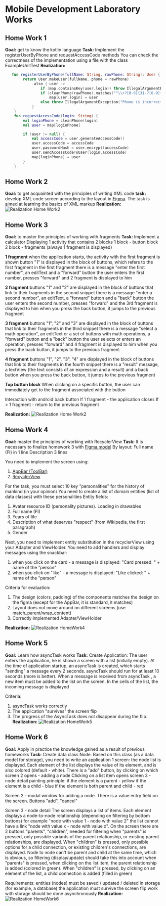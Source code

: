 # Mobile Development Laboratory Works

## Home Work 1
**Goal:** get to know the kotlin language
**Task:** Implement the registerUserByPhone and requestAccessCode methods
You can check the correctness of the implementation using a file with the class ExampleUnitTest
**Realization:**
```Kotlin
   fun registerUserByPhone(fullName: String, rawPhone: String): User {
        return User.makeUser(fullName, phone = rawPhone)
            .also { user ->
                if (map.containsKey(user.login)) throw IllegalArgumentException("User already exists")
                if (cleanPhone(rawPhone).matches("^\\+?[0-9]{3}-?[0-9]{6,12}\$".toRegex()))
                    map[user.login] = user
                else throw IllegalArgumentException("Phone is incorrect")
            }
    }
    fun requestAccessCode(login: String) {
        val loginPhone = cleanPhone(login)
        val user = map[loginPhone]

        if (user != null) {
            val accessCode = user.generateAccessCode()
            user.accessCode = accessCode
            user.passwordHash = user.encrypt(accessCode)
            user.sendAccessCodeToUser(login,accessCode)
            map[loginPhone] = user
        }
    }
```

## Home Work 2
**Goal:** to get acquainted with the principles of writing XML code
**task:** develop XML code screen according to the layout in [Figma](https://www.figma.com/file/2sLJOYX5W0NntXMaF0MI5Q/Antonio?node-id=0%3A1). The task is aimed at learning the basics of XML markup 
**Realization:**
![Realization Home Work2](https://sun9-62.userapi.com/impf/mKUS2u1mb1VnuBsj_XrUKU5JJJRh0-ERSj70cw/XyXGTfV427U.jpg?size=720x1560&quality=95&sign=d6521db72f662f8f4abaa0b7cd093b43&type=album)

## Home Work 3
**Goal:** to master the principles of working with fragments
**Task:** Implement a calculator
Displaying 1 activity that contains 2 blocks
1 block - button block
2 block - fragments (always 1 fragment is displayed)

**1 fragment**
when the application starts, the activity with the first fragment is shown
button "1" is displayed in the block of buttons, which refers to the first fragment
in the first fragment there is a message "enter the first number", an editText and a "forward" button
the user enters the first number, presses "forward" and 2 fragment is displayed to him

**2 fragment**
buttons "1" and "2" are displayed in the block of buttons that link to their fragments
in the second snippet there is a message "enter a second number", an editText, a "forward" button and a "back" button
the user enters the second number, presses "forward" and the 3rd fragment is displayed to him
when you press the back button, it jumps to the previous fragment

**3 fragment**
buttons "1", "2" and "3" are displayed in the block of buttons that link to their fragments
in the third snippet there is a message "select a math operation", an editText or a set of buttons with math operations, a "forward" button and a "back" button
the user selects or enters an operation, presses "forward" and 4 fragment is displayed to him
when you press the back button, it jumps to the previous fragment

**4 fragment**
buttons "1", "2", "3", "4" are displayed in the block of buttons that link to their fragments
in the fourth snippet there is a "result" message, a textView (the text consists of an expression and a result) and a back button
when you press the back button, it jumps to the previous fragment

**Top button block**
When clicking on a specific button, the user can immediately get to the fragment associated with the button

Interaction with android back button
If 1 fragment - the application closes
If > 1 fragment - return to the previous fragment

**Realization:**
![Realization Home Work2](https://github.com/Hestonic/MobileDevelopmentLabWorks/blob/main/video/HomeWork3.gif)

## Home Work 4
**Goal:** master the principles of working with RecyclerView
**Task:** It is necessary to finalize homework 3 with [Figma model](https://www.figma.com/file/Y22zyIa4VgtQNXdzCEjV0X/Untitled-Copy-Copy?node-id=0%3A150)
By layout:
Full name (FI) in 1 line
Description 3 lines

You need to implement the screen using:
1) [AppBar (ToolBar)](https://developer.android.com/training/appbar)
2) [RecyclerView](https://developer.android.com/guide/topics/ui/layout/recyclerview)

For the task, you must select 10 key "personalities" for the history of mankind (in your opinion)
You need to create a list of domain entities (list of data classes) with these personalities
Entity fields:
1) Avatar resource ID (personality pictures). Loading in drawables
2) Full name (FI)
3) Years of life
4) Description of what deserves "respect" (from Wikipedia, the first paragraph)
5) Gender

Next, you need to implement entity substitution in the recyclerView using your Adapter and ViewHolder.
You need to add handlers and display messages using the snackbar:
1) when you click on the card - a message is displayed: "Card pressed: " + name of the "person"
2) when you click on "like" - a message is displayed: "Like clicked: " + name of the "person"

Criteria for evaluation:
1) The design (colors, padding) of the components matches the design on the figma (except for the AppBar, it is standard, it matches)
2) Layout does not move around on different screens (use match_parent/wrap_content)
3) Correctly implemented Adapter/ViewHolder

**Realization:**
![Realization HomeWork4](https://github.com/Hestonic/MobileDevelopmentLabWorks/blob/main/video/HomeWork4.gif)


## Home Work 5
**Goal:** Learn how asyncTask works
**Task:** Create Application:
The user enters the application, he is shown a screen with a list (initially empty). At the time of application startup, an asyncTask is created, which starts "sending" a message every 2 seconds. asyncTask should run for at least 10 seconds (more is better). When a message is received from asyncTask , a new item must be added to the list on the screen. In the cells of the list, the incoming message is displayed

Criteria:
1) asyncTask works correctly
2) The application "survives" the screen flip
3) The progress of the AsyncTask does not disappear during the flip.
**Realization:**
![Realization HomeWork5](https://github.com/Hestonic/MobileDevelopmentLabWorks/blob/main/video/HomeWork5.gif)

## Home Work 6
**Goal:** Apply in practice the knowledge gained as a result of previous homeworks
**Task:** Create data class Node. Based on this class (as a data model for storage), you need to write an application
1 screen:
the node list is displayed. Each element of the list displays the value of its element, and is also colored (default - white). There is a "add" button, by clicking on which screen 2 opens - adding a node
Clicking on a list item opens screen 3 - node detail
painting principle:
if the element is a parent - yellow
if the element is a child - blue
if the element is both parent and child - red

Screen 2 - modal window for adding a node.
There is a value entry field on the screen. Buttons "add", "cancel"

Screen 3 - node detail
The screen displays a list of items. Each element displays a node-to-node relationship (depending on filtering by bottom buttons)
for example "node with value 1 - node with value 2"
the list cannot have a link "node with value x - node with value x". On the screen there are 2 buttons "parents", "children", needed for filtering
when "parents" is pressed, only possible variants of the parent relationship, or existing parent relationships, are displayed. When "children" is pressed, only possible options for a child connection, or existing children's connections, are displayed. Node to node can't be parent and child at the same time, which is obvious, so filtering (display/update) should take this into account
when "parents" is pressed, when clicking on the list item, the parent relationship is added (colored in green). When "children" is pressed, by clicking on an element of the list, a child connection is added (filled in green)

Requirements:
entities (nodes) must be saved / updated / deleted in storage (for example, a database)
the application must survive the screen flip
work with storage should be done asynchronously
**Realization:**
![Realization HomeWork6](https://github.com/Hestonic/MobileDevelopmentLabWorks/blob/main/video/HomeWork6.gif)



